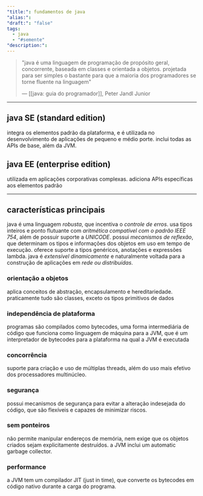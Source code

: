 ```yaml
---
"title:": fundamentos de java
"alias:": 
"draft:": "false"
tags:
  - java
  - "#semente"
"description:":
---
```

>"java é uma linguagem de programação de propósito geral, concorrente, baseada em classes e orientada a objetos. projetada para ser simples o bastante para que a maioria dos programadores se torne fluente na linguagem"
>
>— [[java: guia do programador]], Peter Jandl Junior

----
## java SE (standard edition)
integra os elementos padrão da plataforma, e é utilizada no desenvolvimento de aplicações de pequeno e médio porte. inclui todas as APIs de base, além da JVM.
## java EE (enterprise edition)
utilizada em aplicações corporativas complexas. adiciona APIs específicas aos elementos padrão

----
## características principais
java é uma linguagem *robusta*, que incentiva o *controle de erros*. usa tipos inteiros e ponto flutuante com *aritmética compatível com o padrão IEEE 754*, além de possuir suporte a *UNICODE*. possui *mecanismos de reflexão*, que determinam os tipos e informações dos objetos em uso em tempo de execução.
oferece suporte a tipos genéricos, anotações e expressões lambda. java é *extensível dinamicamente* e naturalmente voltada para a construção de aplicações em *rede ou distribuídas*.
### orientação a objetos
aplica conceitos de abstração, encapsulamento e hereditariedade. praticamente tudo são classes, exceto os tipos primitivos de dados
### independência de plataforma
programas são compilados como bytecodes, uma forma intermediária de código que funciona como linguagem de máquina para a JVM, que é um interpretador de bytecodes para a plataforma na qual a JVM é executada
### concorrência
suporte para criação e uso de múltiplas threads, além do uso mais efetivo dos processadores multinúcleo.
### segurança
possui mecanismos de segurança para evitar a alteração indesejada do código, que são flexíveis e capazes de minimizar riscos.
### sem ponteiros
não permite manipular endereços de memória, nem exige que os objetos criados sejam explicitamente destruídos. a JVM inclui um automatic garbage collector.
### performance
a JVM tem um compilador JIT (just in time), que converte os bytecodes em código nativo durante a carga do programa.